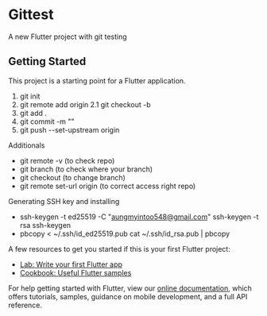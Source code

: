 # Gittest

A new Flutter project with git testing

## Getting Started

This project is a starting point for a Flutter application.


1.  git init
2.  git remote add origin <remote name> 
2.1 git checkout -b <new branch name>
3.  git add .
4.  git commit -m "<commit name>"
5.  git push --set-upstream origin <branch name>

Additionals

- git remote -v (to check repo)
- git branch (to check where your branch)
- git checkout <branch name> (to change branch)
- git remote set-url origin <repo name> (to correct access right repo)

Generating SSH key and installing
- ssh-keygen -t ed25519 -C "aungmyintoo548@gmail.com" <OR> ssh-keygen -t rsa <OR> ssh-keygen
- pbcopy < ~/.ssh/id_ed25519.pub <OR> cat ~/.ssh/id_rsa.pub | pbcopy
  
A few resources to get you started if this is your first Flutter project:

- [Lab: Write your first Flutter app](https://flutter.dev/docs/get-started/codelab)
- [Cookbook: Useful Flutter samples](https://flutter.dev/docs/cookbook)

For help getting started with Flutter, view our
[online documentation](https://flutter.dev/docs), which offers tutorials,
samples, guidance on mobile development, and a full API reference.
